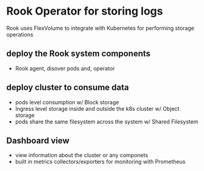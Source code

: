 
# Rook Operator for storing logs


Rook uses FlexVolume to integrate with Kubernetes for performing storage operations


## deploy the Rook system components

-  Rook agent, disover pods and, operator 

## deploy cluster to consume data

- pods level consumption  w/ Block storage 
- Ingress level storage inside and outside the k8s cluster w/ Object storage
- pods share the same filesystem across the system w/ Shared Filesystem 



## Dashboard view 
- view information about the cluster or any componets 
- built in metrics collectors/exporters for monitoring with Prometheus

